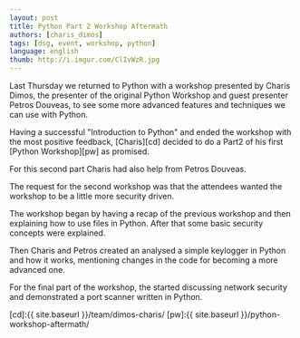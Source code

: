 ```yaml
---
layout: post
title: Python Part 2 Workshop Aftermath
authors: [charis_dimos]
tags: [dsg, event, workshop, python]
language: english
thumb: http://i.imgur.com/ClIvWzR.jpg
---
```

Last Thursday we returned to Python with a workshop presented by Charis Dimos,
the presenter of the original Python Workshop and guest presenter Petros
Douveas, to see some more advanced features and techniques we can use with
Python.

Having a successful "Introduction to Python" and ended the workshop with the
most positive feedback, [Charis][cd] decided to do a Part2 of his first
[Python Workshop][pw] as promised.

For this second part Charis had also help from Petros Douveas.

The request for the second workshop was that the attendees wanted the workshop
to be a little more security driven.

The workshop began by having a recap of the previous workshop and then
explaining how to use files in Python. After that some basic security concepts
were explained.

Then Charis and Petros created an analysed a simple keylogger in Python and how
it works, mentioning changes in the code for becoming a more advanced one.

For the final part of the workshop, the started discussing network security and
demonstrated a port scanner written in Python.

[cd]:{{ site.baseurl }}/team/dimos-charis/
[pw]:{{ site.baseurl }}/python-workshop-aftermath/
